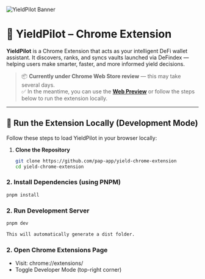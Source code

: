 ![YieldPilot Banner](https://cdn.dorahacks.io/static/files/198813aa61da2d9b2ee967f4f898b10d.png)

# 🚀 YieldPilot – Chrome Extension

**YieldPilot** is a Chrome Extension that acts as your intelligent DeFi wallet assistant. It discovers, ranks, and syncs vaults launched via DeFindex — helping users make smarter, faster, and more informed yield decisions.

> 📦 **Currently under Chrome Web Store review** — this may take several days.  
> ✅ In the meantime, you can use the [**Web Preview**](https://yieldpilot.vercel.app/preview) or follow the steps below to run the extension locally.

---

## 🧪 Run the Extension Locally (Development Mode)

Follow these steps to load YieldPilot in your browser locally:

1. **Clone the Repository**

   ```bash
   git clone https://github.com/pap-app/yield-chrome-extension
   cd yield-chrome-extension
   ```

### 2. Install Dependencies (using PNPM)

```bash
pnpm install
```

### 2. Run Development Server

```bash
pnpm dev

This will automatically generate a dist folder.
```

### 2. Open Chrome Extensions Page

- Visit: chrome://extensions/
- Toggle Developer Mode (top-right corner)
